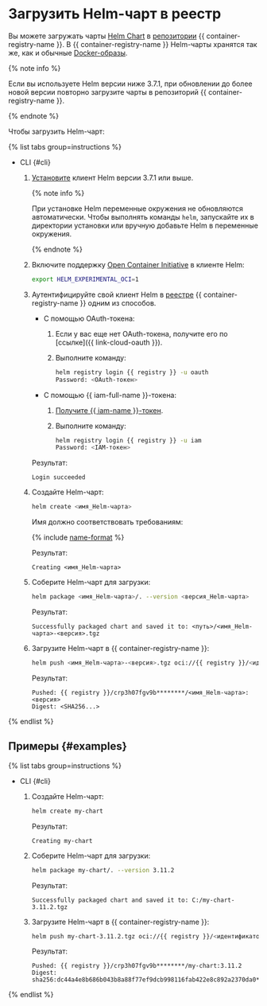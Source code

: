 # Загрузить Helm-чарт в реестр

Вы можете загружать чарты [Helm Chart](https://helm.sh/docs/topics/charts/) в [репозитории](../../concepts/repository.md) {{ container-registry-name }}. В {{ container-registry-name }} Helm-чарты хранятся так же, как и обычные [Docker-образы](../../concepts/docker-image.md).

{% note info %}

Если вы используете Helm версии ниже 3.7.1, при обновлении до более новой версии повторно загрузите чарты в репозиторий {{ container-registry-name }}.

{% endnote %}

Чтобы загрузить Helm-чарт:

{% list tabs group=instructions %}

- CLI {#cli}

  1. [Установите](https://helm.sh/ru/docs/intro/install/) клиент Helm версии 3.7.1 или выше.

     {% note info %}

     При установке Helm переменные окружения не обновляются автоматически. Чтобы выполнять команды `helm`, запускайте их в директории установки или вручную добавьте Helm в переменные окружения.

     {% endnote %}

  1. Включите поддержку [Open Container Initiative](https://opencontainers.org/) в клиенте Helm:

     ```bash
     export HELM_EXPERIMENTAL_OCI=1
     ```

  
  1. Аутентифицируйте свой клиент Helm в [реестре](../../concepts/registry.md) {{ container-registry-name }} одним из способов.
     * С помощью OAuth-токена:
       1. Если у вас еще нет OAuth-токена, получите его по [ссылке]({{ link-cloud-oauth }}).
       1. Выполните команду:

          ```bash
          helm registry login {{ registry }} -u oauth
          Password: <OAuth-токен>
          ```

     * С помощью {{ iam-full-name }}-токена:
       1. [Получите {{ iam-name }}-токен](../../../iam/operations/iam-token/create.md).
       1. Выполните команду:

          ```bash
          helm registry login {{ registry }} -u iam
          Password: <IAM-токен>
          ```

     Результат:

     ```text
     Login succeeded
     ```



  1. Создайте Helm-чарт:
  
     ```bash
     helm create <имя_Helm-чарта>
     ```

     Имя должно соответствовать требованиям:

     {% include [name-format](../../../_includes/name-format.md) %}

     Результат:

     ```text
     Creating <имя_Helm-чарта>
     ```

  1. Соберите Helm-чарт для загрузки:

     ```bash
     helm package <имя_Helm-чарта>/. --version <версия_Helm-чарта>
     ```

     Результат:

     ```text
     Successfully packaged chart and saved it to: <путь>/<имя_Helm-чарта>-<версия>.tgz
     ```

  1. Загрузите Helm-чарт в {{ container-registry-name }}:

     ```bash
     helm push <имя_Helm-чарта>-<версия>.tgz oci://{{ registry }}/<идентификатор_реестра>
     ```

     Результат:

     ```text
     Pushed: {{ registry }}/crp3h07fgv9b********/<имя_Helm-чарта>:<версия>
     Digest: <SHA256...>
     ```

{% endlist %}

## Примеры {#examples}

{% list tabs group=instructions %}

- CLI {#cli}

  1. Создайте Helm-чарт:

     ```bash
     helm create my-chart
     ```

     Результат:

     ```text
     Creating my-chart
     ```

  1. Соберите Helm-чарт для загрузки:

     ```bash
     helm package my-chart/. --version 3.11.2
     ```

     Результат:

     ```text
     Successfully packaged chart and saved it to: C:/my-chart-3.11.2.tgz
     ```

  1. Загрузите Helm-чарт в {{ container-registry-name }}:

     ```bash
     helm push my-chart-3.11.2.tgz oci://{{ registry }}/<идентификатор_реестра>
     ```

     Результат:

     ```text
     Pushed: {{ registry }}/crp3h07fgv9b********/my-chart:3.11.2
     Digest: sha256:dc44a4e8b686b043b8a88f77ef9dcb998116fab422e8c892a2370da0********
     ```

{% endlist %}